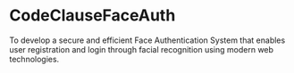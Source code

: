 # CodeClauseFaceAuth
To develop a secure and efficient Face Authentication System that enables user registration and login through facial recognition using modern web technologies.
